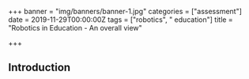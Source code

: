 +++
banner = "img/banners/banner-1.jpg"
categories = ["assessment"]
date = 2019-11-29T00:00:00Z
tags = ["robotics", " education"]
title = "Robotics in Education - An overall view"

+++
## Introduction